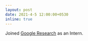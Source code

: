 ```yaml
---
layout: post
date: 2021-4-5 12:00:00+0530
inline: true
---
```


Joined [Google Research](https://research.google/) as an Intern. 